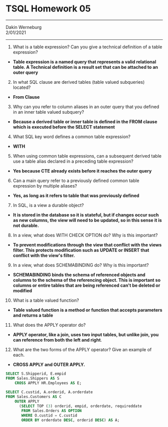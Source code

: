 # TSQL Homework 05

---
Dakin Werneburg  
2/01/2021

---
1. What is a table expression? Can you give a technical definition of a table expression?
- **Table expression is a named query that represents a valid relational table.  A Technical definition is a result set that can be attached to an outer query**

2. In what SQL clause are derived tables (table valued subqueries) located?
- **From Clause**

3. Why can you refer to column aliases in an outer query that you defined in an inner table valued subquery?
- **Because a derived table or inner table is defined in the FROM clause which is executed before the SELECT statement**

4. What SQL key word defines a common table expression?
- **WITH**

5. When using common table expressions, can a subsequent derived table use a table alias declared in a preceding table expression?
- **Yes because CTE already exists before it reaches the outer query**


6. Can a main query refer to a previously defined common table expression by multiple aliases?
- **Yes, as long as it refers to table that was previously defined**

7. In SQL, is a view a durable object?
- **It is stored in the database so it is stateful, but if changes occur such as new columns, the view will need to be updated, so in this sense it is not durable.**

8. In a view, what does WITH CHECK OPTION do? Why is this important?
- **To prevent modifications through the view that conflict with the views filter.  This protects modification such as UPDATE or INSERT that conflict with the view's filter.**

9. In a view, what does SCHEMABINDING do? Why is this important?
- **SCHEMABINDING binds the schema of referenced objects and columns to the schema of the referencing object.  This is important so columns or entire tables that are being referenced can't be deleted or modified**


10. What is a table valued function?
- **Table valued function is a method or function that accepts parameters and returns a table**

11. What does the APPLY operator do?
- **APPLY operator, like a join, uses two input tables, but unlike join, you can reference from both the left and right**.

12. What are the two forms of the APPLY operator? Give an example of each.
- **CROSS APPLY and OUTER APPLY.**

```sql
SELECT S.Shipperid, E.empid
FROM Sales.Shippers AS S 
    CROSS APPLY HR.Employees AS E;
    
SELECT C.custid, A.orderid, A.orderdate
FROM Sales.Customers AS C 
    OUTER APPLY
      (SELECT TOP (3) orderid, empid, orderdate, requireddate
       FROM Sales.Orders AS OPTION
       WHERE O.custid = C.custid
       ORDER BY orderdate DESC, orderid DESC) AS A;